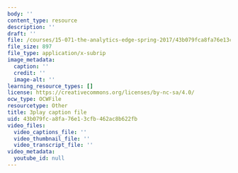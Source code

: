 ```yaml
---
body: ''
content_type: resource
description: ''
draft: ''
file: /courses/15-071-the-analytics-edge-spring-2017/43b079fca8fa76e13cfb462ac8b622fb_MYcoFYXPba4.srt
file_size: 897
file_type: application/x-subrip
image_metadata:
  caption: ''
  credit: ''
  image-alt: ''
learning_resource_types: []
license: https://creativecommons.org/licenses/by-nc-sa/4.0/
ocw_type: OCWFile
resourcetype: Other
title: 3play caption file
uid: 43b079fc-a8fa-76e1-3cfb-462ac8b622fb
video_files:
  video_captions_file: ''
  video_thumbnail_file: ''
  video_transcript_file: ''
video_metadata:
  youtube_id: null
---
```

